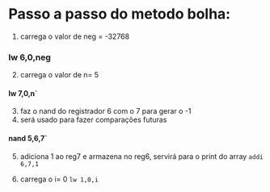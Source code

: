 # Passo a passo do metodo bolha:

1. carrega o valor de neg = -32768 
### lw 6,0,neg 

2. carrega o valor de n= 5 
#### lw 7,0,n`	

3. faz o nand do registrador 6 com o 7 para gerar o -1
4. será usado para fazer comparações futuras
#### nand 5,6,7`	
		
5. adiciona 1 ao reg7 e armazena no reg6, servirá para o print do array
`addi 6,7,1`	

6. carrega o i= 0
```lw 1,0,i```		